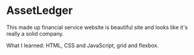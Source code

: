# AssetLedger 

This made up financial service website is beautiful site and looks like it's really a solid company. 

What I learned: HTML, CSS and JavaScript, grid and flexbox.
